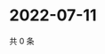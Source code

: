 # 2022-07-11

共 0 条

<!-- BEGIN WEIBO -->
<!-- 最后更新时间 Mon Jul 11 2022 22:08:09 GMT+0800 (China Standard Time) -->

<!-- END WEIBO -->
